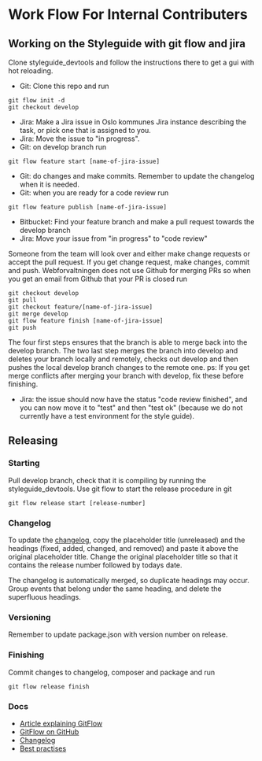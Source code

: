 # Work Flow For Internal Contributers
## Working on the Styleguide with git flow and jira
Clone styleguide_devtools and follow the instructions there to get a gui with hot reloading.

* Git: Clone this repo and run
```shell
git flow init -d
git checkout develop
```
* Jira: Make a Jira issue in Oslo kommunes Jira instance describing the task, or pick one that is assigned to you.
* Jira: Move the issue to "in progress".
* Git: on develop branch run
```shell
git flow feature start [name-of-jira-issue]
```
* Git: do changes and make commits. Remember to update the changelog when it is needed.
* Git: when you are ready for a code review run
```shell
git flow feature publish [name-of-jira-issue]
```
* Bitbucket: Find your feature branch and make a pull request towards the develop branch
* Jira: Move your issue from "in progress" to "code review"

Someone from the team will look over and either make change requests or accept the pull request. If you get change request, make changes, commit and push.
Webforvaltningen does not use Github for merging PRs so when you get an email from Github that your PR is closed run
```shell
git checkout develop
git pull
git checkout feature/[name-of-jira-issue]
git merge develop
git flow feature finish [name-of-jira-issue]
git push
```
The four first steps ensures that the branch is able to merge back into the develop branch. The two last step merges the branch into develop and deletes your branch locally and remotely, checks out develop and then pushes the local develop branch changes to the remote one.
ps: If you get merge conflicts after merging your branch with develop, fix these before finishing.

* Jira: the issue should now have the status "code review finished", and you can now move it to "test" and then "test ok" (because we do not currently have a test environment for the style guide).

## Releasing
### Starting
Pull develop branch, check that it is compiling by running the styleguide_devtools. Use git flow to start the release procedure in git
``` shell
git flow release start [release-number]
```
### Changelog
To update the [changelog](docs/changelog.md), copy the placeholder title (unreleased) and the headings (fixed, added, changed, and removed) and paste it above the original placeholder title. Change the original placeholder title so that it contains the release number followed by todays date.

The changelog is automatically merged, so duplicate headings may occur. Group events that belong under the same heading, and delete the superfluous headings.

### Versioning
Remember to update package.json with version number on release.

### Finishing
Commit changes to changelog, composer and package and run
``` shell
git flow release finish
```

### Docs
* [Article explaining GitFlow](https://jeffkreeftmeijer.com/git-flow/)
* [GitFlow on GitHub](https://github.com/nvie/gitflow)
* [Changelog](docs/changelog.md)
* [Best practises](docs/bestPractises)

